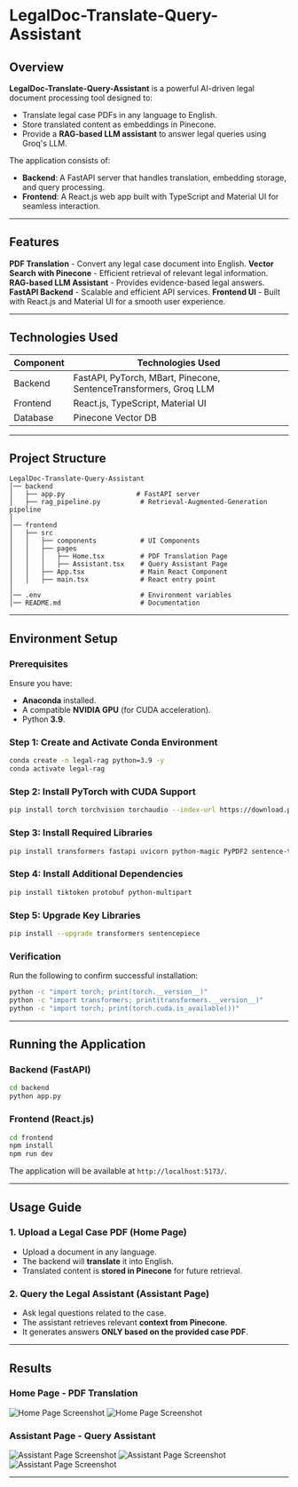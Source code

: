 # LegalDoc-Translate-Query-Assistant

## Overview

**LegalDoc-Translate-Query-Assistant** is a powerful AI-driven legal document processing tool designed to:

- Translate legal case PDFs in any language to English.
- Store translated content as embeddings in Pinecone.
- Provide a **RAG-based LLM assistant** to answer legal queries using Groq's LLM.

The application consists of:
- **Backend**: A FastAPI server that handles translation, embedding storage, and query processing.
- **Frontend**: A React.js web app built with TypeScript and Material UI for seamless interaction.

---

## Features

**PDF Translation** - Convert any legal case document into English.
**Vector Search with Pinecone** - Efficient retrieval of relevant legal information.
**RAG-based LLM Assistant** - Provides evidence-based legal answers.
**FastAPI Backend** - Scalable and efficient API services.
**Frontend UI** - Built with React.js and Material UI for a smooth user experience.

---

## Technologies Used

| Component  | Technologies Used |
|------------|------------------|
| Backend    | FastAPI, PyTorch, MBart, Pinecone, SentenceTransformers, Groq LLM |
| Frontend   | React.js, TypeScript, Material UI |
| Database   | Pinecone Vector DB |

---

## Project Structure

```
LegalDoc-Translate-Query-Assistant
│── backend
│   ├── app.py                  # FastAPI server
│   ├── rag_pipeline.py          # Retrieval-Augmented-Generation pipeline
│
│── frontend
│   ├── src
│   │   ├── components           # UI Components
│   │   ├── pages
│   │   │   ├── Home.tsx         # PDF Translation Page
│   │   │   ├── Assistant.tsx    # Query Assistant Page
│   │   ├── App.tsx              # Main React Component
│   │   ├── main.tsx             # React entry point
│
│── .env                         # Environment variables
│── README.md                    # Documentation
```

---

## Environment Setup

### Prerequisites
Ensure you have:
- **Anaconda** installed.
- A compatible **NVIDIA GPU** (for CUDA acceleration).
- Python **3.9**.

### Step 1: Create and Activate Conda Environment
```bash
conda create -n legal-rag python=3.9 -y
conda activate legal-rag
```

### Step 2: Install PyTorch with CUDA Support
```bash
pip install torch torchvision torchaudio --index-url https://download.pytorch.org/whl/cu121
```

### Step 3: Install Required Libraries
```bash
pip install transformers fastapi uvicorn python-magic PyPDF2 sentence-transformers pinecone-client python-dotenv groq
```

### Step 4: Install Additional Dependencies
```bash
pip install tiktoken protobuf python-multipart
```

### Step 5: Upgrade Key Libraries
```bash
pip install --upgrade transformers sentencepiece
```

### Verification
Run the following to confirm successful installation:
```bash
python -c "import torch; print(torch.__version__)"
python -c "import transformers; print(transformers.__version__)"
python -c "import torch; print(torch.cuda.is_available())"
```

---

## Running the Application

### Backend (FastAPI)
```bash
cd backend
python app.py
```

### Frontend (React.js)
```bash
cd frontend
npm install
npm run dev
```

The application will be available at `http://localhost:5173/`.

---

## Usage Guide

### 1️. **Upload a Legal Case PDF** (Home Page)
- Upload a document in any language.
- The backend will **translate** it into English.
- Translated content is **stored in Pinecone** for future retrieval.

### 2️. **Query the Legal Assistant** (Assistant Page)
- Ask legal questions related to the case.
- The assistant retrieves relevant **context from Pinecone**.
- It generates answers **ONLY based on the provided case PDF**.

---

## Results

### **Home Page - PDF Translation**
![Home Page Screenshot](assets/home1.jpeg)
![Home Page Screenshot](assets/home2.jpeg)

### **Assistant Page - Query Assistant**
![Assistant Page Screenshot](assets/assistant1.jpeg)
![Assistant Page Screenshot](assets/assistant2.jpeg)
![Assistant Page Screenshot](assets/assistant3.jpeg)

---